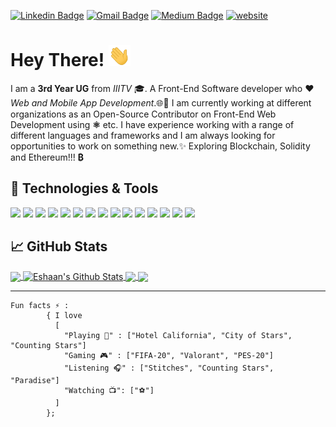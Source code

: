[![Linkedin Badge](https://img.shields.io/badge/-LinkedIn-blue?style=flat-square&logo=Linkedin&logoColor=white&link=https://www.linkedin.com/in/eshaan-khurana/)](https://www.linkedin.com/in/eshaan-khurana/)
[![Gmail Badge](https://img.shields.io/badge/-Gmail-c14438?style=flat-square&logo=Gmail&logoColor=white&link=mailto:eshaany2k@gmail.com)](mailto:eshaany2k@gmail.com)
[![Medium Badge](https://img.shields.io/badge/-Medium-black?style=flat-square&logo=Medium&logoColor=white&link=https://medium.com/@eshaany2k/)](https://medium.com/@eshaany2k/)
[![website](https://img.shields.io/badge/Portfolio-EK-f1c330?style=flat-square&logo=google-chrome&logoColor=f1c330)](https://eshaankhurana.com/)

# Hey There!  <img src="https://github.com/ABSphreak/ABSphreak/blob/master/gifs/Hi.gif" width="35px">

I am a **3rd Year UG** from *IIITV* 🎓. A Front-End Software developer who :heart: *Web and Mobile App Development*.🌐📲 I am currently working at different organizations as an Open-Source Contributor on Front-End Web Development using **⚛** etc. I have experience working with a range of different languages and frameworks and I am always looking for opportunities to work on something new.✨ Exploring Blockchain, Solidity and Ethereum!!! **₿** 


## 🔧 Technologies & Tools

![](https://img.shields.io/badge/Code-JavaScript-informational?style=flat&logo=javascript&logoColor=white&color=2bbc8a)
![](https://img.shields.io/badge/Editor-VSCode-informational?style=flat&logo=vs&logoColor=white&color=2bbc8a)
![](https://img.shields.io/badge/Code-Java-informational?style=flat&logo=java&logoColor=white&color=2bbc8a)
![](https://img.shields.io/badge/Code-C++-informational?style=flat&logo=cpp&logoColor=white&color=2bbc8a)
![](https://img.shields.io/badge/Code-ReactJS-informational?style=flat&logo=react&logoColor=white&color=2bbc8a)
![](https://img.shields.io/badge/Code-Python-informational?style=flat&logo=python&logoColor=white&color=2bbc8a)
![](https://img.shields.io/badge/Code-Bootstrap-563D7C?style=flat&logo=bootstrap&logoColor=white&color=2bbc8a)
![](https://img.shields.io/badge/Shell-Bash-informational?style=flat&logo=gnu-bash&logoColor=white&color=2bbc8a)
![](https://img.shields.io/badge/Styling-Sass-informational?style=flat&logo=sass&logoColor=white&color=2bbc8a)
![](https://img.shields.io/badge/Tools-Git-informational?style=flat&logo=git&logoColor=white&color=2bbc8a)
![](https://img.shields.io/badge/Tools-Github-informational?style=flat&logo=github&logoColor=white&color=2bbc8a)
![](https://img.shields.io/badge/Deploy-Netlify-informational?style=flat&logo=netlify&logoColor=white&color=2bbc8a)
![](https://img.shields.io/badge/Database-MySQL-informational?style=flat&logo=mysql&logoColor=white&color=2bbc8a)
![](https://img.shields.io/badge/Tools-GraphQL-informational?style=flat&logo=graphql&logoColor=white&color=2bbc8a)
![](https://img.shields.io/badge/Code-Solidity-informational?style=flat&logo=ethereum&logoColor=white&color=2bbc8a)

## &#x1f4c8; GitHub Stats

<a href="https://github.com/eshaan007/eshaan007">
  <img align="center" src="https://github-readme-stats.vercel.app/api/top-langs/?username=eshaan007&hide=php,html&title_color=ffffff&text_color=c9cacc&icon_color=2bbc8a&bg_color=1d1f21" />
</a>

<a href="https://github.com/eshaan007/eshaan007">
  <img align="center" src="https://github-readme-stats.vercel.app/api?username=eshaan007&show_icons=true&line_height=27&count_private=true&title_color=ffffff&text_color=c9cacc&icon_color=2bbc8a&bg_color=1d1f21" alt="Eshaan's Github Stats" />
</a>

<a href="https://github.com/eshaan007/My-Portfolio-v1">
  <img align="center" src="https://github-readme-stats.vercel.app/api/pin/?username=eshaan007&repo=My-Portfolio-v1&title_color=ffffff&text_color=c9cacc&icon_color=2bbc8a&bg_color=1d1f21" />
</a>

<a href="https://github.com/eshaan007/Connect-Club">
  <img align="center" src="https://github-readme-stats.vercel.app/api/pin/?username=eshaan007&repo=DrumKit&title_color=ffffff&text_color=c9cacc&icon_color=2bbc8a&bg_color=1d1f21" />
</a>    

---
~~~
Fun facts ⚡ : 
        { I love 
          [ 
            "Playing 🎸" : ["Hotel California", "City of Stars", "Counting Stars"]
            "Gaming 🎮" : ["FIFA-20", "Valorant", "PES-20"]
            "Listening 🎧" : ["Stitches", "Counting Stars", "Paradise"]
            "Watching 📺": ["⚽"]
          ]
        };
~~~

